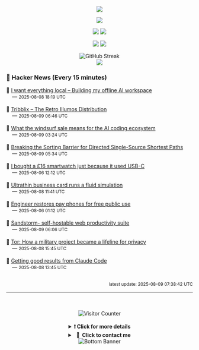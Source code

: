 <div align="center">
  <img src="https://readme-typing-svg.herokuapp.com?font=Fira+Code&weight=600&size=19&duration=3000&pause=1000&color=F7931A&center=true&vCenter=true&width=600&lines=%F0%9F%91%8B+Hi+%2C++I'm+(+Esmaeil+Asadi+%3C%3D%3E+%D8%A7%D8%B3%D9%80%D9%85%D9%80%D8%A7%D8%B9%D9%80%DB%8C%D9%80%D9%84+%D8%A7%D8%B3%D9%80%D8%AF%DB%8C+)"/>
</div>

<p align="center">
  <img src="http://github-profile-summary-cards.vercel.app/api/cards/profile-details?username=Null-Err0r&theme=gruvbox" />
</p>
<p align="center">
  <img src="http://github-profile-summary-cards.vercel.app/api/cards/repos-per-language?username=Null-Err0r&theme=gruvbox" />
  <img src="http://github-profile-summary-cards.vercel.app/api/cards/most-commit-language?username=Null-Err0r&theme=gruvbox" />
</p>
<p align="center">
  <img src="http://github-profile-summary-cards.vercel.app/api/cards/stats?username=Null-Err0r&theme=gruvbox" />
  <img src="http://github-profile-summary-cards.vercel.app/api/cards/productive-time?username=Null-Err0r&theme=gruvbox&utcOffset=8" />
</p>
<div align="center">
  <img src="https://streak-stats.demolab.com/?user=null-err0r&theme=gruvbox" alt="GitHub Streak" />
</div>
<div align="center">
  <img src="https://github-profile-trophy.vercel.app/?username=Null-Err0r&theme=gruvbox&no-frame=true&margin-w=15&margin-h=15&row=2&column=4" />
</div>


### 📰 Hacker News (Every 15 minutes)

<!-- HACKER_NEWS_START -->
🔹 <a href='https://instavm.io/blog/building-my-offline-ai-workspace' target='_blank' rel='noopener noreferrer'>I want everything local – Building my offline AI workspace</a><br>&nbsp;&nbsp;&nbsp;&nbsp;— <small>2025-08-08 18:19 UTC</small><br><br>
🔹 <a href='http://www.tribblix.org/' target='_blank' rel='noopener noreferrer'>Tribblix – The Retro Illumos Distribution</a><br>&nbsp;&nbsp;&nbsp;&nbsp;— <small>2025-08-09 06:46 UTC</small><br><br>
🔹 <a href='https://ethanding.substack.com/p/windsurf-gets-margin-called' target='_blank' rel='noopener noreferrer'>What the windsurf sale means for the AI coding ecosystem</a><br>&nbsp;&nbsp;&nbsp;&nbsp;— <small>2025-08-09 03:24 UTC</small><br><br>
🔹 <a href='https://arxiv.org/abs/2504.17033' target='_blank' rel='noopener noreferrer'>Breaking the Sorting Barrier for Directed Single-Source Shortest Paths</a><br>&nbsp;&nbsp;&nbsp;&nbsp;— <small>2025-08-09 05:34 UTC</small><br><br>
🔹 <a href='https://shkspr.mobi/blog/2025/08/i-bought-a-16-smartwatch-just-because-it-used-usb-c/' target='_blank' rel='noopener noreferrer'>I bought a £16 smartwatch just because it used USB-C</a><br>&nbsp;&nbsp;&nbsp;&nbsp;— <small>2025-08-06 12:12 UTC</small><br><br>
🔹 <a href='https://github.com/Nicholas-L-Johnson/flip-card' target='_blank' rel='noopener noreferrer'>Ultrathin business card runs a fluid simulation</a><br>&nbsp;&nbsp;&nbsp;&nbsp;— <small>2025-08-08 11:41 UTC</small><br><br>
🔹 <a href='https://www.npr.org/2025/08/04/nx-s1-5484013/engineer-restores-pay-phones-for-free-public-use' target='_blank' rel='noopener noreferrer'>Engineer restores pay phones for free public use</a><br>&nbsp;&nbsp;&nbsp;&nbsp;— <small>2025-08-06 01:12 UTC</small><br><br>
🔹 <a href='https://sandstorm.org/' target='_blank' rel='noopener noreferrer'>Sandstorm- self-hostable web productivity suite</a><br>&nbsp;&nbsp;&nbsp;&nbsp;— <small>2025-08-09 06:06 UTC</small><br><br>
🔹 <a href='https://thereader.mitpress.mit.edu/the-secret-history-of-tor-how-a-military-project-became-a-lifeline-for-privacy/' target='_blank' rel='noopener noreferrer'>Tor: How a military project became a lifeline for privacy</a><br>&nbsp;&nbsp;&nbsp;&nbsp;— <small>2025-08-08 15:45 UTC</small><br><br>
🔹 <a href='https://www.dzombak.com/blog/2025/08/getting-good-results-from-claude-code/' target='_blank' rel='noopener noreferrer'>Getting good results from Claude Code</a><br>&nbsp;&nbsp;&nbsp;&nbsp;— <small>2025-08-08 13:45 UTC</small><br><br>
<!-- HACKER_NEWS_END -->

<p align="right"><small>latest update: 
<!-- HACKER_NEWS_LAST_UPDATED -->2025-08-09 07:38:42 UTC<!-- /HACKER_NEWS_LAST_UPDATED -->
</small></p>

<hr>

<div align="center">
  <br> </br>
  <img src="https://ghvc.kabelkultur.se/?username=null-err0r&abbreviated=true&color=ff5500&label=%E2%81%AE%20%E2%81%AE%E2%81%AE%20%E2%81%AE%E2%81%AE%20%20%F0%9F%91%80%20%E2%81%AE%20%E2%81%AE%E2%81%AE%20%E2%81%AE%E2%81%AEVisitor%E2%81%AE%20%E2%81%AE%E2%81%AE%20%E2%81%AE%E2%81%AE%20%F0%9F%91%80%E2%81%AE%20%E2%81%AE%E2%81%AE%20%E2%81%AE%E2%81%AE%E2%81%AE%20%E2%81%AE%E2%81%AE%20%E2%81%AE%E2%81%AE⁮⁮" alt="Visitor Counter" />
  <br> </br>
</div>
<details align="center">
<summary> <b> ❗️ Click for more details</b> </summary>
<br>
<div align="center">
  <a href="https://next.ossinsight.io/widgets/official/analyze-user-contribution-time-distribution?user_id=19436819&period=all_times" target="_blank" style="display: block;">
    <picture>
      <source media="(prefers-color-scheme: dark)" srcset="https://next.ossinsight.io/widgets/official/analyze-user-contribution-time-distribution/thumbnail.png?user_id=19436819&period=all_times&image_size=auto&color_scheme=dark" width="700" height="auto">
      <img alt="Contribution Time Distribution" src="https://next.ossinsight.io/widgets/official/analyze-user-contribution-time-distribution/thumbnail.png?user_id=19436819&period=all_times&image_size=auto&color_scheme=dark" width="700" height="auto">
    </picture>
  </a>
</div>
<div align="center">
  <a href="https://next.ossinsight.io/widgets/official/compose-user-dashboard-stats?user_id=19436819" target="_blank" style="display: block;">
    <picture>
      <source media="(prefers-color-scheme: dark)" srcset="https://next.ossinsight.io/widgets/official/compose-user-dashboard-stats/thumbnail.png?user_id=19436819&image_size=auto&color_scheme=dark" width="700" height="auto">
      <img alt="Dashboard Stats" src="https://next.ossinsight.io/widgets/official/compose-user-dashboard-stats/thumbnail.png?user_id=19436819&image_size=auto&color_scheme=dark" width="700" height="auto">
    </picture>
  </a>
</div>
<div align="center">
  <a href="https://next.ossinsight.io/widgets/official/compose-org-activity-map?activity=stars&role=stars&owner_id=19436819&period=past_12_months" target="_blank" style="display: block;">
    <picture>
      <source media="(prefers-color-scheme: dark)" srcset="https://next.ossinsight.io/widgets/official/compose-org-activity-map/thumbnail.png?activity=stars&role=stars&owner_id=19436819&period=past_12_months&image_size=4x7&color_scheme=dark" width="700" height="auto">
      <img alt="Geographical Distribution" src="https://next.ossinsight.io/widgets/official/compose-org-activity-map/thumbnail.png?activity=stars&role=stars&owner_id=19436819&period=past_12_months&image_size=4x7&color_scheme=dark" width="700" height="auto">
    </picture>
  </a>
</div>
<div align="center">
  <img src="https://github-readme-activity-graph.vercel.app/graph?username=Null-Err0r&theme=gruvbox" alt="Activity Graph" />
</div>
<br>
</details>
<details align="center">
<summary> <b>  💬  Click to contact me</b> </summary>
<br>
<div align="center">
  <br><br>
  <a href="https://t.me/NullErr0r" target="_blank">
    <img src="https://img.shields.io/badge/Telegram-black?style=for-the-badge&logo=Telegram" alt="Telegram" />
  </a>
</div>
<br>
</details>
<div align="center">
  <img src="https://raw.githubusercontent.com/Trilokia/Trilokia/379277808c61ef204768a61bbc5d25bc7798ccf1/bottom_header.svg" alt="Bottom Banner" />
</div>
